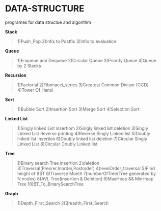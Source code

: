 # DATA-STRUCTURE
programes for data structue and algorithm

**Stack**
>1)Push_Pop
2)Infix to Postfix
3)Infix to evaluation

**Queue**
>1)Enqueue and Dequeue
2)Circular Queue
3)Priority Queue
4)Queue by 2 Stacks

**Recursion**
>1)Factorial
2)Fibonacci_series
3)Greatest Common Divisor (GCD)
4)Tower Of Hanoi

**Sort**
>1)Bubble Sort
2)Insertion Sort
3)Merge Sort
4)Selection Sort

**Linked List**
>1)Singly linked List insertiom
2)Singly linked list deletion
3)Singly Linked List Reverse printing
4)Reverse Singly Linked list 
5)Doubly linked list insertion
6)Doubly linked list deletion
7)Circular Singly Linked List
8)Circular Doubly Linked list

**Tree**
>1)Binary search Tree insertion
2)deletion
3)Traversal(Preorer,Inorder,Postorder)
4)levelOrder_traversal
5)Find height of BST
6)Traverse Month
7)numberOfTree(Tree generated by N nodes)
8)AVL Tree(insertion & Deletion)
9)MaxHeap && MinHeap Tree
10)BT_To_BinarySearchTree

**Graph**
>1)Depth_First_Search
2)Breadth_First_Search
